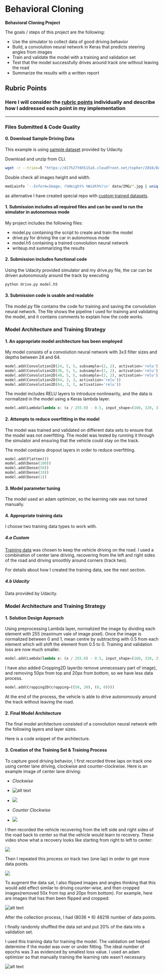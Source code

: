 # **Behavioral Cloning**

**Behavioral Cloning Project**

The goals / steps of this project are the following:

* Use the simulator to collect data of good driving behavior
* Build, a convolution neural network in Keras that predicts steering angles from images
* Train and validate the model with a training and validation set
* Test that the model successfully drives around track one without leaving the road
* Summarize the results with a written report

[//]: # (Image References)

[image1]: ./examples/center.jpg
[image2]: ./examples/dataset.png "Dataset"
[image3]: ./examples/result.png "Result"

## Rubric Points

### Here I will consider the [rubric points](https://review.udacity.com/#!/rubrics/432/view) individually and describe how I addressed each point in my implementation

---

### Files Submitted & Code Quality

#### 0. Download Sample Driving Data

This example is using [sample dataset](https://d17h27t6h515a5.cloudfront.net/topher/2016/December/584f6edd_data/data.zip) provided by Udacity.

Download and unzip from CLI.

```sh
wget -r --tries=5 "https://d17h27t6h515a5.cloudfront.net/topher/2016/December/584f6edd_data/data.zip" && unzip data.zip
```

Double check all images height and width.

```sh
mediainfo '--Inform=Image; (%Height% %Width%)\n' data/IMG/*.jpg | uniq
```

as alternative I have created special repo with [custom trained datasets](https://github.com/Horki/behavioral_data).

#### 1. Submission includes all required files and can be used to run the simulator in autonomous mode

My project includes the following files:

* model.py containing the script to create and train the model
* drive.py for driving the car in autonomous mode
* model.h5 containing a trained convolution neural network
* writeup.md summarizing the results

#### 2. Submission includes functional code

Using the Udacity provided simulator and my drive.py file, the car can be driven autonomously around the track by executing

```sh
python drive.py model.h5
```

#### 3. Submission code is usable and readable

The model.py file contains the code for training and saving the convolution neural network. The file shows the pipeline I used for training and validating the model, and it contains comments to explain how the code works.

### Model Architecture and Training Strategy

#### 1. An appropriate model architecture has been employed

My model consists of a convolution neural network with 3x3 filter sizes and depths between 24 and 64.

```python
model.add(Convolution2D(24, 5, 5, subsample=(2, 2), activation='relu'))
model.add(Convolution2D(36, 5, 5, subsample=(2, 2), activation='relu'))
model.add(Convolution2D(48, 5, 5, subsample=(2, 2), activation='relu'))
model.add(Convolution2D(64, 3, 3, activation='relu'))
model.add(Convolution2D(64, 3, 3, activation='relu'))
```

The model includes RELU layers to introduce nonlinearity, and the data is normalized in the model using a Keras lambda layer.

```python
model.add(Lambda(lambda x: (x / 255.0) - 0.5, input_shape=(160, 320, 3)))
```

#### 2. Attempts to reduce overfitting in the model

The model was trained and validated on different data sets to ensure that the model was not overfitting. The model was tested by running it through the simulator and ensuring that the vehicle could stay on the track.

The model contains dropout layers in order to reduce overfitting.

```py
model.add(Flatten())
model.add(Dense(100))
model.add(Dense(50))
model.add(Dense(10))
model.add(Dense(1))
```

#### 3. Model parameter tuning

The model used an adam optimizer, so the learning rate was not tuned manually.

#### 4. Appropriate training data

I choose two training data types to work with.

##### 4.a Custom

[Training data](https://github.com/Horki/behavioral_data) was chosen to keep the vehicle driving on the road. I used a combination of center lane driving, recovering from the left and right sides of the road and driving smoothly around corners (track two).

For details about how I created the training data, see the next section.

##### 4.b Udacity

Data provided by Udacity.

### Model Architecture and Training Strategy

#### 1. Solution Design Approach

Using preprocessing Lambda layer, normalized the image by dividing each element with 255 (maximum vale of image pixel).
Once the image is normalized between 0 and 1, mean centre by subtracting with 0.5 from each element which will shift the element from 0.5 to 0.
Training and validation loss are now much smaller.

```python
model.add(Lambda(lambda x: (x / 255.0) - 0.5, input_shape=(160, 320, 3)))
```

I have also added Cropping2D layer(to remove unnecessary part of image), and removing 50px from top and 20px from bottom, so we have less data process.

```python
model.add(Cropping2D(cropping=((50, 20), (0, 0))))
```

<!--
The overall strategy for deriving a model architecture was to ...

My first step was to use a convolution neural network model similar to the ... I thought this model might be appropriate because ...

In order to gauge how well the model was working, I split my image and steering angle data into a training and validation set. I found that my first model had a low mean squared error on the training set but a high mean squared error on the validation set. This implied that the model was overfitting. 

To combat the overfitting, I modified the model so that ...

Then I ... 

The final step was to run the simulator to see how well the car was driving around track one. There were a few spots where the vehicle fell off the track... to improve the driving behavior in these cases, I ....
-->

At the end of the process, the vehicle is able to drive autonomously around the track without leaving the road.

#### 2. Final Model Architecture

The final model architecture consisted of a convolution neural network with the following layers and layer sizes.

Here is a code snippet of the architecture.

#### 3. Creation of the Training Set & Training Process

To capture good driving behavior, I first recorded three laps on track one using center lane driving, clockwise and counter-clockwise. Here is an example image of center lane driving:

* _Clockwise_
* ![alt text][image1]
* <img src="https://raw.githubusercontent.com/Horki/behavioral_data/master/examples/test_1.gif" />

* _Counter Clockwise_
* <img src="https://raw.githubusercontent.com/Horki/behavioral_data/master/examples/test_2.gif" />

I then recorded the vehicle recovering from the left side and right sides of the road back to center so that the vehicle would learn to recovery. These video show what a recovery looks like starting from right to left to center:

<img src="https://raw.githubusercontent.com/Horki/behavioral_data/master/examples/test_3.gif" />

Then I repeated this process on track two (one lap) in order to get more data points.

<img src="https://raw.githubusercontent.com/Horki/behavioral_data/master/examples/test_4.gif" />

To augment the data sat, I also flipped images and angles thinking that this would add effect similar to driving counter-wise, and then cropped images(removed 50x from top and 20px from bottom).
For example, here are images that has then been flipped and cropped:

![alt text][image2]

After the collection process, I had (8036 * 6) 48216 number of data points.

I finally randomly shuffled the data set and put 20% of the data into a validation set.

I used this training data for training the model. The validation set helped determine if the model was over or under fitting. The ideal number of epochs was 3 as evidenced by smallest loss value. I used an adam optimizer so that manually training the learning rate wasn't necessary.

![alt text][image3]